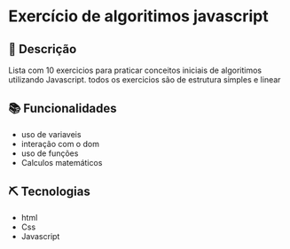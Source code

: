 #   Exercício de algoritimos javascript
 
## 📝  Descrição
Lista com 10 exercicios para praticar conceitos iniciais de 
algoritimos utilizando Javascript. todos os exercicios são de 
estrutura simples e linear

##  📚 Funcionalidades
- uso de variaveis 
- interação com o dom 
- uso de funções 
- Calculos matemáticos 


## ⛏ Tecnologias 
- html
- Css 
- Javascript 



 
